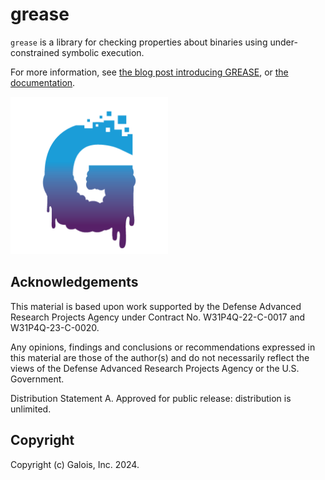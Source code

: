 # grease

`grease` is a library for checking properties about binaries using under-constrained symbolic execution.

For more information, see [the blog post introducing GREASE](https://www.galois.com/articles/introducing-grease), or [the documentation](https://galoisinc.github.io/grease).

<img src="../doc/logo.png" alt="GREASE logo" width="50%" />

## Acknowledgements

This material is based upon work supported by the Defense Advanced Research Projects Agency under Contract No. W31P4Q-22-C-0017 and W31P4Q-23-C-0020.

Any opinions, findings and conclusions or recommendations expressed in this material are those of the author(s) and do not necessarily reflect the views of the Defense Advanced Research Projects Agency or the U.S. Government.

Distribution Statement A. Approved for public release: distribution is unlimited.

## Copyright

Copyright (c) Galois, Inc. 2024.
